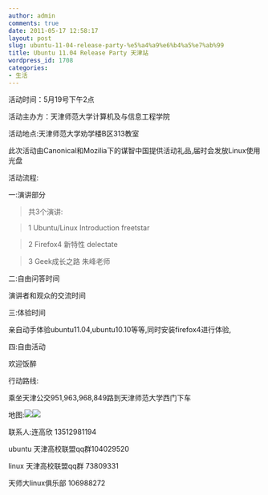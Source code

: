```yaml
---
author: admin
comments: true
date: 2011-05-17 12:58:17
layout: post
slug: ubuntu-11-04-release-party-%e5%a4%a9%e6%b4%a5%e7%ab%99
title: Ubuntu 11.04 Release Party 天津站
wordpress_id: 1708
categories:
- 生活
---
```


活动时间：5月19号下午2点 




活动主办方：天津师范大学计算机及与信息工程学院 




活动地点:天津师范大学劝学楼B区313教室 




此次活动由Canonical和Mozilia下的谋智中国提供活动礼品,届时会发放Linux使用光盘 




活动流程: 




一:演讲部分  

> 共3个演讲:  

> 1 Ubuntu/Linux Introduction  freetstar  

> 2 Firefox4 新特性         delectate  

> 3 Geek成长之路            朱峰老师  

二:自由问答时间  

演讲者和观众的交流时间  

三:体验时间  

亲自动手体验ubuntu11.04,ubuntu10.10等等,同时安装firefox4进行体验,  

四:自由活动  

欢迎饭醉 




行动路线:  

乘坐天津公交951,963,968,849路到天津师范大学西门下车 




地图:![](http://edge.imgur.com/Njkb2.png)![](http://edge.imgur.com/lzNWC.png)




联系人:连高欣 13512981194 




ubuntu 天津高校联盟qq群104029520  

linux 天津高校联盟qq群 73809331  

天师大linux俱乐部  106988272 



